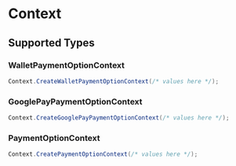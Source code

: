 # Context


## Supported Types

### WalletPaymentOptionContext

```csharp
Context.CreateWalletPaymentOptionContext(/* values here */);
```

### GooglePayPaymentOptionContext

```csharp
Context.CreateGooglePayPaymentOptionContext(/* values here */);
```

### PaymentOptionContext

```csharp
Context.CreatePaymentOptionContext(/* values here */);
```
